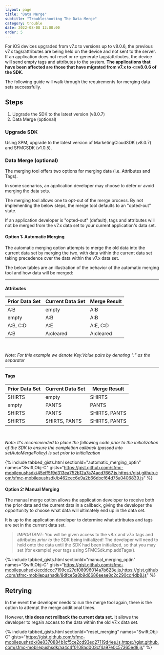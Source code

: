 ```yaml
---
layout: page
title: "Data Merge"
subtitle: "Troubleshooting The Data Merge"
category: trouble
date: 2022-08-08 12:00:00
order: 5
---
```


For iOS devices upgraded from v7.x to versions up to v8.0.6, the previous v7.x tags/attributes are being held on the device and not sent to the server. If an application does not reset or re-generate tags/attributes, the device will send empty tags and attributes to the system. **The applications that have been affected are those that have migrated from v7.x to <=v8.0.6 of the SDK**.

The following guide will walk through the requirements for merging data sets successfully.

## Steps

1. Upgrade the SDK to the latest version (v8.0.7)
2. Data Merge (optional)

### Upgrade SDK 

Using SPM, upgrade to the latest version of MarketingCloudSDK (v8.0.7) and SFMCSDK (v1.0.5).

### Data Merge (optional)

The merging tool offers two options for merging data (i.e. Attributes and Tags).

In some scenarios, an application developer may choose to defer or avoid merging the data sets.

The merging tool allows one to opt-out of the merge process. By not implementing the below steps, the merge tool defaults to an "opted-out" state.

If an application developer is "opted-out" (default), tags and attributes will not be merged from the v7.x data set to your current application's data set.

#### Option 1: Automatic Merging

The automatic merging option attempts to merge the old data into the current data set by merging the two, with data within the current data set taking precedence over the data within the v7.x data set.

The below tables are an illustration of the behavior of the automatic merging tool and how data will be merged:

-------

#### Attributes

| Prior Data Set 	| Current Data Set 	| Merge Result 	|
|:----------------	|:----------------	|:------------	|
| A:B            	| empty            	| A:B          	|
| empty          	| A:B              	| A:B          	|
| A:B, C:D       	| A:E              	| A:E, C:D     	|
| A:B            	| A:cleared        	| A:cleared    	|

<br>

_Note: For this example we denote Key:Value pairs by denoting ":" as the separator_

-------

#### Tags

| Prior Data Set 	| Current Data Set 	| Merge Result  	|
|----------------	|------------------	|---------------	|
| SHIRTS         	| empty            	| SHIRTS        	|
| empty          	| PANTS            	| PANTS         	|
| SHIRTS         	| PANTS            	| SHIRTS, PANTS 	|
| SHIRTS         	| SHIRTS, PANTS    	| SHIRTS, PANTS 	|

<br>

_Note: It's recommended to place the following code prior to the initialization of the SDK to ensure the completion callback (passed into setAutoMergePolicy) is set prior to initialization_

{% include tabbed_gists.html sectionId="automatic_merging_optin" names="Swift,Obj-C" gists="https://gist.github.com/sfmc-mobilepushsdk/45eff5f9d313ea752b12a7a74acd7667.js,https://gist.github.com/sfmc-mobilepushsdk/b462cec6e9a2b66dbcf64d75a0406839.js" %}

#### Option 2: Manual Merging

The manual merge option allows the application developer to receive both the prior data and the current data in a callback, giving the developer the opportunity to choose what data will ultimately end up in the data set.

It is up to the application developer to determine what attributes and tags are set in the current data set.

> _IMPORTANT_: You will be given access to the v8.x and v7.x tags and attributes _prior to_ the SDK being initialized! The developer will need to hold onto the data until the SDK had been initialized, so that you may set (for example) your tags using SFMCSdk.mp.addTags().

{% include tabbed_gists.html sectionId="manual_merging_optin" names="Swift,Obj-C" gists="https://gist.github.com/sfmc-mobilepushsdk/ecddccc7199ce27df08996014a7b623e.js,https://gist.github.com/sfmc-mobilepushsdk/8dfce5a8b9d6686eeae8c2c290cd4db8.js" %}

## Retrying

In the event the developer needs to run the merge tool again, there is the option to attempt the merge additional times.

However, **this does not rollback the current data set.** It allows the developer to regain access to the data within the old v7.x data set.

{% include tabbed_gists.html sectionId="reset_merging" names="Swift,Obj-C" gists="https://gist.github.com/sfmc-mobilepushsdk/8e8370884b1cf5ce2cd93ed27119d4ee.js,https://gist.github.com/sfmc-mobilepushsdk/aa4c4f0108ad003cf4a97e0c57365ed8.js" %}
